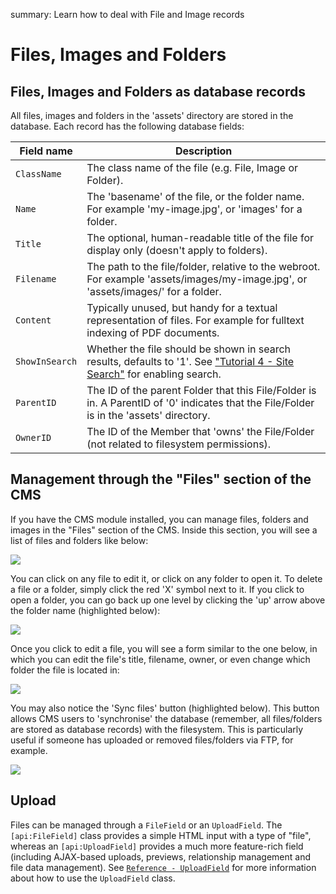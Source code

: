 summary: Learn how to deal with File and Image records

# Files, Images and Folders

## Files, Images and Folders as database records

All files, images and folders in the 'assets' directory are stored in the database. Each record has the following database fields:

| Field name     | Description                                                                                                                                          |
| ----------     | -----------                                                                                                                                          |
| `ClassName`    | The class name of the file (e.g. File, Image or Folder).                                                                                             |
| `Name`         | The 'basename' of the file, or the folder name. For example 'my-image.jpg', or 'images' for a folder.                                                |
| `Title`        | The optional, human-readable title of the file for display only (doesn't apply to folders).                                                          |
| `Filename`     | The path to the file/folder, relative to the webroot. For example 'assets/images/my-image.jpg', or 'assets/images/' for a folder.                    |
| `Content`      | Typically unused, but handy for a textual representation of files. For example for fulltext indexing of PDF documents.                               |
| `ShowInSearch` | Whether the file should be shown in search results, defaults to '1'. See ["Tutorial 4 - Site Search"](/tutorials/4-site-search) for enabling search. |
| `ParentID`     | The ID of the parent Folder that this File/Folder is in. A ParentID of '0' indicates that the File/Folder is in the 'assets' directory.              |
| `OwnerID`      | The ID of the Member that 'owns' the File/Folder (not related to filesystem permissions).                                                            |

## Management through the "Files" section of the CMS

If you have the CMS module installed, you can manage files, folders and images in the "Files" section of the CMS. Inside this section, you will see a list of files and folders like below:

![](//_images/assets.png)

You can click on any file to edit it, or click on any folder to open it. To delete a file or a folder, simply click the red 'X' symbol next to it. If you click to open a folder, you can go back up one level by clicking the 'up' arrow above the folder name (highlighted below):

![](//_images/assets_up.png)

Once you click to edit a file, you will see a form similar to the one below, in which you can edit the file's title, filename, owner, or even change which folder the file is located in:

![](//_images/assets_editform.png)

You may also notice the 'Sync files' button (highlighted below). This button allows CMS users to 'synchronise' the database (remember, all files/folders are stored as database records) with the filesystem. This is particularly useful if someone has uploaded or removed files/folders via FTP, for example.

![](//_images/assets_sync.png)

## Upload

Files can be managed through a `FileField` or an `UploadField`. The `[api:FileField]` class provides a simple HTML input with a type of "file", whereas an `[api:UploadField]` provides a much more feature-rich field (including AJAX-based uploads, previews, relationship management and file data management). See [`Reference - UploadField`](/reference/uploadfield) for more information about how to use the `UploadField` class.